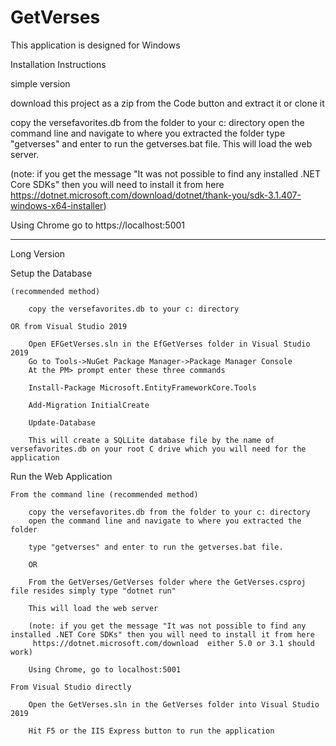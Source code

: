 # GetVerses

This application is designed for Windows

Installation Instructions

simple version

download this project as a zip from the Code button and extract it or clone it

copy the versefavorites.db from the folder to your c: directory
open the command line and navigate to where you extracted the folder
type "getverses" and enter to run the getverses.bat file.  This will load the web server.

(note: if you get the message "It was not possible to find any installed .NET Core SDKs" then you will need to install it from here
 https://dotnet.microsoft.com/download/dotnet/thank-you/sdk-3.1.407-windows-x64-installer)

Using Chrome go to https://localhost:5001



---
Long Version

Setup the Database 

	(recommended method)
	
		copy the versefavorites.db to your c: directory

	OR from Visual Studio 2019

		Open EFGetVerses.sln in the EfGetVerses folder in Visual Studio 2019
		Go to Tools->NuGet Package Manager->Package Manager Console
		At the PM> prompt enter these three commands

		Install-Package Microsoft.EntityFrameworkCore.Tools

		Add-Migration InitialCreate

		Update-Database

		This will create a SQLLite database file by the name of versefavorites.db on your root C drive which you will need for the application


Run the Web Application

	From the command line (recommended method)
	
		copy the versefavorites.db from the folder to your c: directory
		open the command line and navigate to where you extracted the folder
				
		type "getverses" and enter to run the getverses.bat file.

		OR

		From the GetVerses/GetVerses folder where the GetVerses.csproj file resides simply type "dotnet run"
		
		This will load the web server

		(note: if you get the message "It was not possible to find any installed .NET Core SDKs" then you will need to install it from here
		 https://dotnet.microsoft.com/download  either 5.0 or 3.1 should work)

		Using Chrome, go to localhost:5001

	From Visual Studio directly

		Open the GetVerses.sln in the GetVerses folder into Visual Studio 2019

		Hit F5 or the IIS Express button to run the application


